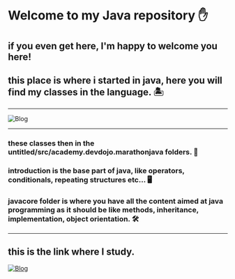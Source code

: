 # Welcome to my Java repository ✋
## if you even get here, I'm happy to welcome you here!

## this place is where i started in java, here you will find my classes in the language. 🏝️
-----

![Blog](	https://img.shields.io/badge/Java-ED8B00?style=for-the-badge&logo=openjdk&logoColor=white)

------------
### these classes then in the untitled/src/academy.devdojo.marathonjava folders. 📁
### introduction is the base part of java, like operators, conditionals, repeating structures etc... 🖥️

### javacore folder is where you have all the content aimed at java programming as it should be like methods, inheritance, implementation, object orientation. 🛠️
----
## this is the link where I study.

[![Blog](https://img.shields.io/badge/YouTube-FF0000?style=for-the-badge&logo=youtube&logoColor=white)](https://www.youtube.com/@DevDojoBrasil)

